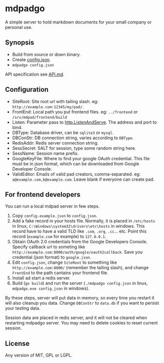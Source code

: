 # mdpadgo

A simple server to hold markdown documents for your small company or personal use.

## Synopsis

* Build from source or down binary.
* Create [config.json](https://github.com/Patrolavia/mdpadgo/blob/master/config.example.json).
* `mdpadgo config.json`

API specification see [API.md](https://github.com/Patrolavia/mdpadgo/blob/master/API.md).

## Configuration

* SiteRoot: Site root url with tailing slash. eg: `http://example.com:12345/my/pad/`.
* FrontEnd: Local path you put frontend files. eg: `../frontend` or `/srv/mdpad/frontend/build`
* Listen: Parameter pass to [http.ListenAndServe](http://golang.org/pkg/net/http/#ListenAndServe). The address and port to bind.
* DBType: Database driver, can be `sqlite3` or `mysql`.
* DBConStr: DB connection string, varies according to `DBType`.
* RedisAddr: Redis server connection string.
* SessSecret: SALT for session, type some random string here.
* SessName: Session name prefix.
* GoogleKeyFile: Where to find your google OAuth credential. This file must be in json format, which can be downloaded from Google Developer Console.
* ValidEditor: Emails of valid pad creators, comma-separated. eg: `a@example.com,b@example.com`. Leave blank if everyone can create pad.

## For frontend developers

You can run a local mdpad server in few steps.

1. Copy `config.example.json` to `config.json`.
2. Add a fake record in your hosts file. Normally, it is placed in `/etc/hosts` in linux, `C:\Windows\system32\drivers\etc\hosts` in windows. This record have to have a valid TLD like `.com`, `.org`, `.cc`... etc. Point this record (`example.com` for example) to `127.0.0.1`.
3. Obtain OAuth 2.0 credentials from the Google Developers Console. Specify callback url to someting like `http://example.com:8000/auth/google/oauth2callback`. Save you credential (json format) to `google.json`.
4. Edit `config.json`, change `SiteRoot` to something like `http://example.com:8000/` (remember the tailing slash), and change `FrontEnd` to the path cantains your frontend file.
5. Install ad start a redis server.
6. Build (`go build`) and run the server (`./mdpadgo config.json` in linux, `mdpadgo.exe config.json` in windows).

By these steps, server will put data in memory, so every time you restart it will also cleanup you data. Change `DBConStr` to `data.db` if you want to persist your testing data.

Session data are placed in redis server, and it will not be cleared when restarting mdpadgo server. You may need to delete cookies to reset current session.

## License

Any version of MIT, GPL or LGPL.
